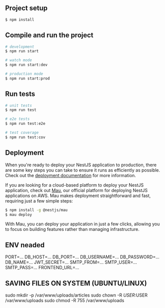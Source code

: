 ## Project setup

```bash
$ npm install
```

## Compile and run the project

```bash
# development
$ npm run start

# watch mode
$ npm run start:dev

# production mode
$ npm run start:prod
```

## Run tests

```bash
# unit tests
$ npm run test

# e2e tests
$ npm run test:e2e

# test coverage
$ npm run test:cov
```

## Deployment

When you're ready to deploy your NestJS application to production, there are some key steps you can take to ensure it runs as efficiently as possible. Check out the [deployment documentation](https://docs.nestjs.com/deployment) for more information.

If you are looking for a cloud-based platform to deploy your NestJS application, check out [Mau](https://mau.nestjs.com), our official platform for deploying NestJS applications on AWS. Mau makes deployment straightforward and fast, requiring just a few simple steps:

```bash
$ npm install -g @nestjs/mau
$ mau deploy
```

With Mau, you can deploy your application in just a few clicks, allowing you to focus on building features rather than managing infrastructure.

## ENV neaded

PORT=...
DB_HOST=...
DB_PORT=...
DB_USERNAME=...
DB_PASSWORD=...
DB_NAME=...
JWT_SECRET=...
SMTP_FROM=...
SMTP_USER=...
SMTP_PASS=...
FRONTEND_URL=...

## SAVING FILES ON SYSTEM (UBUNTU/LINUX)

sudo mkdir -p /var/www/uploads/articles
sudo chown -R $USER:$USER /var/www/uploads
sudo chmod -R 755 /var/www/uploads
